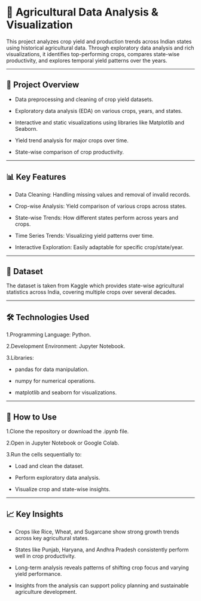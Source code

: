 # 🌾 Agricultural Data Analysis & Visualization

This project analyzes crop yield and production trends across Indian states using historical agricultural data. Through exploratory data analysis and rich visualizations, it identifies top-performing crops, compares state-wise productivity, and explores temporal yield patterns over the years.

---

## 📌 Project Overview

- Data preprocessing and cleaning of crop yield datasets.

- Exploratory data analysis (EDA) on various crops, years, and states.

- Interactive and static visualizations using libraries like Matplotlib and Seaborn.

- Yield trend analysis for major crops over time.

- State-wise comparison of crop productivity.

---

## 📊 Key Features

- Data Cleaning: Handling missing values and removal of invalid records.

- Crop-wise Analysis: Yield comparison of various crops across states.

- State-wise Trends: How different states perform across years and crops.

- Time Series Trends: Visualizing yield patterns over time.

- Interactive Exploration: Easily adaptable for specific crop/state/year.

---

## 📂 Dataset

The dataset is taken from Kaggle which provides state-wise agricultural statistics across India, covering multiple crops over several decades.

---

## 🛠 Technologies Used

1.Programming Language: Python.

2.Development Environment: Jupyter Notebook.

3.Libraries:

  - pandas for data manipulation.

  - numpy for numerical operations.

  - matplotlib and seaborn for visualizations.

---

## 📝 How to Use

1.Clone the repository or download the .ipynb file.

2.Open in Jupyter Notebook or Google Colab.

3.Run the cells sequentially to:

  - Load and clean the dataset.

  - Perform exploratory data analysis.

  - Visualize crop and state-wise insights.

---

## 📈 Key Insights

- Crops like Rice, Wheat, and Sugarcane show strong growth trends across key agricultural states.

- States like Punjab, Haryana, and Andhra Pradesh consistently perform well in crop productivity.

- Long-term analysis reveals patterns of shifting crop focus and varying yield performance.

- Insights from the analysis can support policy planning and sustainable agriculture development.